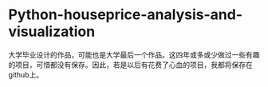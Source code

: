 # Python-houseprice-analysis-and-visualization
大学毕业设计的作品，可能也是大学最后一个作品。这四年或多或少做过一些有趣的项目，可惜都没有保存。因此，若是以后有花费了心血的项目，我都将保存在github上。
